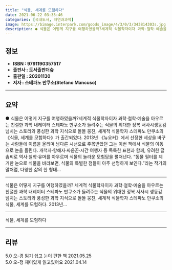 ```yaml
---
title: "식물, 세계를 모험하다"
date: 2021-06-22 03:35:46
categories: [국내도서, 자연과과학]
image: https://bimage.interpark.com/goods_image/4/3/0/3/343814303s.jpg
description: ● 식물은 어떻게 지구를 여행하였을까?세계적 식물학자이자 과학·철학·예술을 아우르는 친절한 과학 내레이터 스테파노 만쿠소가 들려주는 식물의 위대한 정복 서사시생동감 넘치는 스토리와 풍성한 과학 지식으로 똘똘 뭉친, 세계적 식물학자 스테파노 만쿠소의 《식물, 세계를 모험하다》가 출간되었
---
```


## **정보**

- **ISBN : 9791190357517**
- **출판사 : 도서출판더숲**
- **출판일 : 20201130**
- **저자 : 스테파노 만쿠소(Stefano Mancuso)**

------



## **요약**

●  식물은 어떻게 지구를 여행하였을까?세계적 식물학자이자 과학·철학·예술을 아우르는 친절한 과학 내레이터 스테파노 만쿠소가 들려주는 식물의 위대한 정복 서사시생동감 넘치는 스토리와 풍성한 과학 지식으로 똘똘 뭉친, 세계적 식물학자 스테파노 만쿠소의 《식물, 세계를 모험하다》가 출간되었다. 2013년 《뉴요커》에서 선정한 세상을 바꾸는 사람들에 이름을 올리며 남다른 시선으로 주목받았던 그는 이번 책에서 식물의 이동으로 눈을 돌린다. 개척자·항해자·싸움꾼·시간 여행자 등 독특한 표현과 함께, 유려한 글 솜씨로 역사·철학·유머를 아우르며 식물의 놀라운 모험담을 펼쳐낸다. “동물 필터를 제거한 눈으로 식물을 바라보면, 식물의 특별한 점들이 아주 선명하게 보인다.”라는 작가의 말처럼, 다양한 삶의 한 형태...

------

식물은 어떻게 지구를 여행하였을까?
세계적 식물학자이자 과학·철학·예술을 아우르는 친절한 과학 내레이터 
스테파노 만쿠소가 들려주는 식물의 위대한 정복 서사시
생동감 넘치는 스토리와 풍성한 과학 지식으로 똘똘 뭉친, 세계적 식물학자 스테파노 만쿠소의 식물, 세계를 모험하다. 2013년... 

------


식물, 세계를 모험하다 

------


## **리뷰** 

5.0 오-경 읽기 쉽고 눈이 편한 책 2021.05.25 <br/>5.0 오-정 재미있게 읽고있어요 2021.04.14 <br/>
